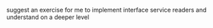 suggest an exercise for me to implement interface service readers and understand on a deeper level 

